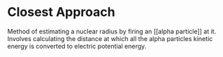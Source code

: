# Closest Approach
Method of estimating a nuclear radius by firing an [[alpha particle]] at it. Involves calculating the distance at which all the alpha particles kinetic energy is converted to electric potential energy.